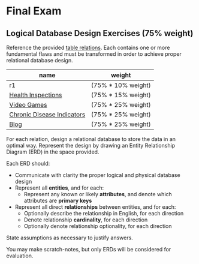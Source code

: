 # Final Exam

## Logical Database Design Exercises (75% weight)

Reference the provided [table relations](/resources/exams/final/relations/). Each contains one or more fundamental flaws and must be transformed in order to achieve proper relational database design.

name | weight
--- | ---
r1 | (75% * 10% weight)
[Health Inspections](/resources/exams/final/relations/health-inspections.md) | (75% * 15% weight)
[Video Games](/resources/exams/final/relations/video-games.md) | (75% * 25% weight)
[Chronic Disease Indicators](/resources/exams/final/relations/disease-indicators.md) | (75% * 25% weight)
[Blog](/resources/exams/final/relations/blogging.md) | (75% * 25% weight)


For each relation, design a relational database to store the data in an optimal way.
 Represent the design by drawing an Entity Relationship Diagram (ERD) in the space provided.

Each ERD should:

  + Communicate with clarity the proper logical and physical database design
  + Represent all **entities**, and for each:
    + Represent any known or likely **attributes**, and denote which attributes are **primary keys**
  + Represent all direct **relationships** between entities, and for each:
    + Optionally describe the relationship in English, for each direction
    + Denote relationship **cardinality**, for each direction
    + Optionally denote relationship optionality, for each direction

State assumptions as necessary to justify answers.

You may make scratch-notes, but only ERDs will be considered for evaluation.
